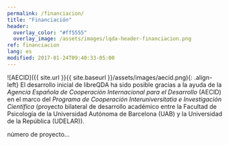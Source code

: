 ```yaml
---
permalink: /financiacion/
title: "Financiación"
header:
  overlay_color: "#ff5555"
  overlay_image: /assets/images/lqda-header-financiacion.png
ref: financiacion
lang: es
modified: 2017-01-24T09:40:33-05:00
---
```


![AECID]({{ site.url }}{{ site.baseurl }}/assets/images/aecid.png){: .align-left}
El desarrollo inicial de libreQDA ha sido posible gracias a la ayuda de la _Agencia Española de Cooperación Internacional para el Desarrollo_ (AECID) en el marco del _Programa de Cooperación Interuniversitatia e Investigación Científica_ (proyecto bilateral de desarrollo académico entre la Facultad de Psicología de la Universidad Autónoma de Barcelona (UAB) y la Universidad de la República (UDELAR)).

número de proyecto...
